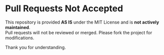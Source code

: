 # Pull Requests Not Accepted

This repository is provided **AS IS** under the MIT License and is **not actively maintained**.  
Pull requests will not be reviewed or merged. Please fork the project for modifications.

Thank you for understanding.
